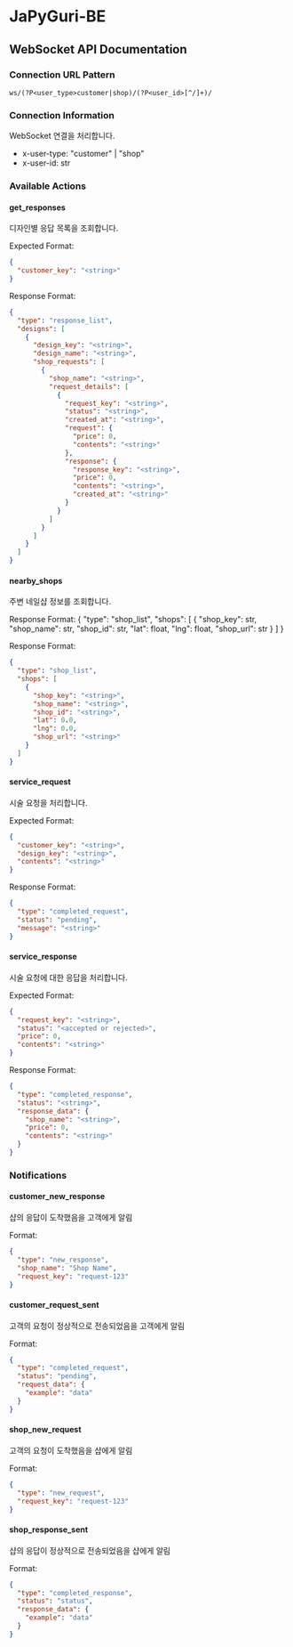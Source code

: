 # JaPyGuri-BE
## WebSocket API Documentation

### Connection URL Pattern
```
ws/(?P<user_type>customer|shop)/(?P<user_id>[^/]+)/
```

### Connection Information
WebSocket 연결을 처리합니다.

- x-user-type: "customer" | "shop"
- x-user-id: str

### Available Actions

#### get_responses
디자인별 응답 목록을 조회합니다.

Expected Format:
```json
{
  "customer_key": "<string>"
}
```

Response Format:
```json
{
  "type": "response_list",
  "designs": [
    {
      "design_key": "<string>",
      "design_name": "<string>",
      "shop_requests": [
        {
          "shop_name": "<string>",
          "request_details": [
            {
              "request_key": "<string>",
              "status": "<string>",
              "created_at": "<string>",
              "request": {
                "price": 0,
                "contents": "<string>"
              },
              "response": {
                "response_key": "<string>",
                "price": 0,
                "contents": "<string>",
                "created_at": "<string>"
              }
            }
          ]
        }
      ]
    }
  ]
}
```


#### nearby_shops
주변 네일샵 정보를 조회합니다.

Response Format:
{
    "type": "shop_list",
    "shops": [
        {
            "shop_key": str,
            "shop_name": str,
            "shop_id": str,
            "lat": float,
            "lng": float,
            "shop_url": str
        }
    ]
}

Response Format:
```json
{
  "type": "shop_list",
  "shops": [
    {
      "shop_key": "<string>",
      "shop_name": "<string>",
      "shop_id": "<string>",
      "lat": 0.0,
      "lng": 0.0,
      "shop_url": "<string>"
    }
  ]
}
```


#### service_request
시술 요청을 처리합니다.

Expected Format:
```json
{
  "customer_key": "<string>",
  "design_key": "<string>",
  "contents": "<string>"
}
```

Response Format:
```json
{
  "type": "completed_request",
  "status": "pending",
  "message": "<string>"
}
```


#### service_response
시술 요청에 대한 응답을 처리합니다.

Expected Format:
```json
{
  "request_key": "<string>",
  "status": "<accepted or rejected>",
  "price": 0,
  "contents": "<string>"
}
```

Response Format:
```json
{
  "type": "completed_response",
  "status": "<string>",
  "response_data": {
    "shop_name": "<string>",
    "price": 0,
    "contents": "<string>"
  }
}
```


### Notifications

#### customer_new_response
샵의 응답이 도착했음을 고객에게 알림

Format:
```json
{
  "type": "new_response",
  "shop_name": "Shop Name",
  "request_key": "request-123"
}
```

#### customer_request_sent
고객의 요청이 정상적으로 전송되었음을 고객에게 알림

Format:
```json
{
  "type": "completed_request",
  "status": "pending",
  "request_data": {
    "example": "data"
  }
}
```

#### shop_new_request
고객의 요청이 도착했음을 샵에게 알림

Format:
```json
{
  "type": "new_request",
  "request_key": "request-123"
}
```

#### shop_response_sent
샵의 응답이 정상적으로 전송되었음을 샵에게 알림

Format:
```json
{
  "type": "completed_response",
  "status": "status",
  "response_data": {
    "example": "data"
  }
}
```
